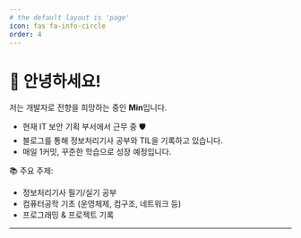 ```yaml
---
# the default layout is 'page'
icon: fas fa-info-circle
order: 4
---
```


# 👋 안녕하세요!

저는 개발자로 전향을 희망하는 중인 **Min**입니다.  

- 현재 IT 보안 기획 부서에서 근무 중 🛡️  
- 블로그를 통해 정보처리기사 공부와 TIL을 기록하고 있습니다.
- 매일 1커밋, 꾸준한 학습으로 성장 예정입니다.

📚 주요 주제:  
- 정보처리기사 필기/실기 공부  
- 컴퓨터공학 기초 (운영체제, 컴구조, 네트워크 등) 
- 프로그래밍 & 프로젝트 기록

---
